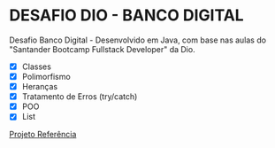<h1>
DESAFIO DIO - BANCO DIGITAL
</h1>
<p>
Desafio Banco Digital - Desenvolvido em Java, com base nas aulas do "Santander Bootcamp Fullstack Developer" da Dio.

- [x] Classes
- [x] Polimorfismo
- [x] Heranças
- [x] Tratamento de Erros (try/catch)
- [x] POO
- [x] List
</p>

[Projeto Referência](https://github.com/falvojr/lab-banco-digital-oo)